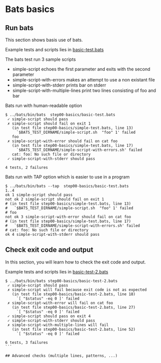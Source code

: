 # Bats basics

## Run bats

This section shows basis use of bats.

Example tests and scripts lies in  [basic-test.bats](basic-test.bats)

The bats test run 3 sample scripts

- simple-script echoes the first parameter and exits with the second parameter
- simple-script-with-errors makes an attempt to use a non existant file
- simple-script-with-stderr prints bar on stderr
- simple-script-with-multiple-lines print two lines consisting of foo and bar

Bats run with human-readable option

```
$ ../bats/bin/bats  step00-basics/basic-test.bats
 ✓ simple-script should pass
 ✗ simple-script should fail on exit 1
   (in test file step00-basics/simple-test.bats, line 13)
     `$BATS_TEST_DIRNAME/simple-script.sh  "foo" 1' failed
   foo
 ✗ simple-script-with-error should fail on cat foo
   (in test file step00-basics/simple-test.bats, line 17)
     `$BATS_TEST_DIRNAME/simple-script-with-errors.sh' failed
   cat: foo: No such file or directory
 ✓ simple-script-with-stderr should pass

4 tests, 2 failures
```

Bats run with TAP option which is easier to use in a program
```
$ ../bats/bin/bats --tap  step00-basics/basic-test.bats
1..4
ok 1 simple-script should pass
not ok 2 simple-script should fail on exit 1
# (in test file step00-basics/simple-test.bats, line 13)
#   `$BATS_TEST_DIRNAME/simple-script.sh  "foo" 1' failed
# foo
not ok 3 simple-script-with-error should fail on cat foo
# (in test file step00-basics/simple-test.bats, line 17)
#   `$BATS_TEST_DIRNAME/simple-script-with-errors.sh' failed
# cat: foo: No such file or directory
ok 4 simple-script-with-stderr should pass
```

## Check exit code and output

In this section, you will learn how to check the exit code and output.

Example tests and scripts lies in  [basic-test-2.bats](basic-test-2.bats)

````
$ ../bats/bin/bats step00-basics/basic-test-2.bats
 ✓ simple-script should pass
 ✗ simple-script will fail because exit code is not as expected
   (in test file step00-basics/basic-test-2.bats, line 18)
     `[ "$status" -eq 0 ]' failed
 ✗ simple-script-with-error will fail on cat foo
   (in test file step00-basics/basic-test-2.bats, line 27)
     `[ "$status" -eq 0 ]' failed
 ✓ simple-script should pass on exit 4
 ✓ simple-script-with-stderr should pass
 ✗ simple-script-with-multiple-lines will fail
   (in test file step00-basics/basic-test-2.bats, line 52)
     `[ "$status" -eq 0 ]' failed

6 tests, 3 failures
```

## Advanced checks (multiple lines, patterns, ...)
